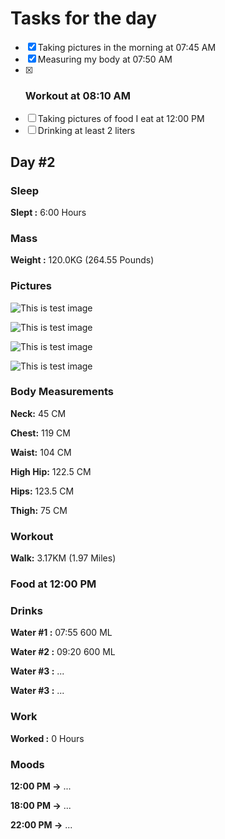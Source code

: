 # Tasks for the day

- [x] Taking pictures in the morning at 07:45 AM
- [x] Measuring my body at 07:50 AM
- [x] ### Workout at 08:10 AM
- [ ] Taking pictures of food I eat at 12:00 PM
- [ ] Drinking at least 2 liters

## Day #2

### Sleep

**Slept :** 6:00 Hours

### Mass

**Weight :** 120.0KG (264.55 Pounds)

### Pictures

![This is test image](./assets/2/front.jpg)

![This is test image](./assets/2/left.jpg)

![This is test image](./assets/2/back.jpg)

![This is test image](./assets/2/right.jpg)

### Body Measurements

**Neck:** 45 CM

**Chest:** 119 CM

**Waist:** 104 CM

**High Hip:** 122.5 CM

**Hips:** 123.5 CM

**Thigh:** 75 CM

### Workout

**Walk:** 3.17KM (1.97 Miles)

### Food at 12:00 PM

<!-- ![This is test image](./assets/1/food.jpg) -->

<!-- **Average price in Georgia :** 40 GEL (12.5$) -->

### Drinks

**Water #1 :** 07:55 600 ML

**Water #2 :** 09:20 600 ML

**Water #3 :** ...

**Water #3 :** ...

### Work

**Worked :** 0 Hours

### Moods

**12:00 PM ->** ...

**18:00 PM ->** ...

**22:00 PM ->** ...
